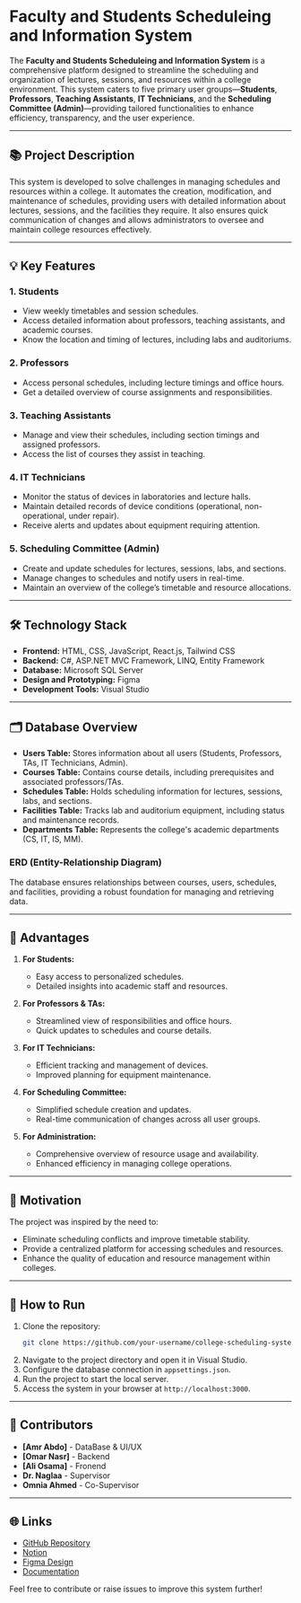# Faculty and Students Scheduleing and Information System

The **Faculty and Students Scheduleing and Information System** is a comprehensive platform designed to streamline the scheduling and organization of lectures, sessions, and resources within a college environment. This system caters to five primary user groups—**Students**, **Professors**, **Teaching Assistants**, **IT Technicians**, and the **Scheduling Committee (Admin)**—providing tailored functionalities to enhance efficiency, transparency, and the user experience.

---

## 📚 **Project Description**

This system is developed to solve challenges in managing schedules and resources within a college. It automates the creation, modification, and maintenance of schedules, providing users with detailed information about lectures, sessions, and the facilities they require. It also ensures quick communication of changes and allows administrators to oversee and maintain college resources effectively.

---

## 💡 **Key Features**

### **1. Students**
- View weekly timetables and session schedules.
- Access detailed information about professors, teaching assistants, and academic courses.
- Know the location and timing of lectures, including labs and auditoriums.

### **2. Professors**
- Access personal schedules, including lecture timings and office hours.
- Get a detailed overview of course assignments and responsibilities.

### **3. Teaching Assistants**
- Manage and view their schedules, including section timings and assigned professors.
- Access the list of courses they assist in teaching.

### **4. IT Technicians**
- Monitor the status of devices in laboratories and lecture halls.
- Maintain detailed records of device conditions (operational, non-operational, under repair).
- Receive alerts and updates about equipment requiring attention.

### **5. Scheduling Committee (Admin)**
- Create and update schedules for lectures, sessions, labs, and sections.
- Manage changes to schedules and notify users in real-time.
- Maintain an overview of the college’s timetable and resource allocations.

---

## 🛠️ **Technology Stack**

- **Frontend:** HTML, CSS, JavaScript, React.js, Tailwind CSS
- **Backend:** C#, ASP.NET MVC Framework, LINQ, Entity Framework
- **Database:** Microsoft SQL Server
- **Design and Prototyping:** Figma
- **Development Tools:** Visual Studio

---

## 🗂️ **Database Overview**

- **Users Table:** Stores information about all users (Students, Professors, TAs, IT Technicians, Admin).
- **Courses Table:** Contains course details, including prerequisites and associated professors/TAs.
- **Schedules Table:** Holds scheduling information for lectures, sessions, labs, and sections.
- **Facilities Table:** Tracks lab and auditorium equipment, including status and maintenance records.
- **Departments Table:** Represents the college's academic departments (CS, IT, IS, MM).

### **ERD (Entity-Relationship Diagram)**
The database ensures relationships between courses, users, schedules, and facilities, providing a robust foundation for managing and retrieving data.

---

## 🌟 **Advantages**

1. **For Students:**
   - Easy access to personalized schedules.
   - Detailed insights into academic staff and resources.

2. **For Professors & TAs:**
   - Streamlined view of responsibilities and office hours.
   - Quick updates to schedules and course details.

3. **For IT Technicians:**
   - Efficient tracking and management of devices.
   - Improved planning for equipment maintenance.

4. **For Scheduling Committee:**
   - Simplified schedule creation and updates.
   - Real-time communication of changes across all user groups.

5. **For Administration:**
   - Comprehensive overview of resource usage and availability.
   - Enhanced efficiency in managing college operations.

---

## 🏫 **Motivation**

The project was inspired by the need to:
- Eliminate scheduling conflicts and improve timetable stability.
- Provide a centralized platform for accessing schedules and resources.
- Enhance the quality of education and resource management within colleges.

---

## 🚀 **How to Run**

1. Clone the repository:
   ```bash
   git clone https://github.com/your-username/college-scheduling-system.git
   ```
2. Navigate to the project directory and open it in Visual Studio.
3. Configure the database connection in `appsettings.json`.
4. Run the project to start the local server.
5. Access the system in your browser at `http://localhost:3000`.

---


## 👥 **Contributors**

- **[Amr Abdo]** - DataBase & UI/UX
- **[Omar Nasr]** - Backend
- **[Ali Osama]** - Fronend
- **Dr. Naglaa** - Supervisor
- **Omnia Ahmed** - Co-Supervisor

---


## 🌐 **Links**

- [GitHub Repository](https://github.com/amrabd/Graduation-Project-Faculty-and-Students-Scheduleing-and-Information-System-FSSIS-)
- [Notion](https://www.notion.so/Faculty-and-Students-Scheduling-Information-System-FSSIS-c2211d5b22f342bdbdd15836b4ef4094)
- [Figma Design](https://www.figma.com/design/Y8BZY7B1nkdEBTxhCOIxiA/FSSIS?node-id=0-1&node-type=canvas&t=664M6sAJcs7GVMaR-0)
- [Documentation](https://drive.google.com/file/d/1Y6V0WlLU8MUJiGIg-Dda-yQoD9jkwfb6/view?usp=drive_link) 

Feel free to contribute or raise issues to improve this system further!
